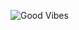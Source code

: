 ![Good Vibes](https://images.unsplash.com/photo-1495001258031-d1b407bc1776?ixlib=rb-1.2.1&auto=format&fit=crop&w=500&q=60)
